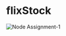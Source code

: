 # flixStock
![Node Assignment-1](https://user-images.githubusercontent.com/38796030/192310792-2c4d6264-0a86-4598-954f-1939aea04b7b.png)
